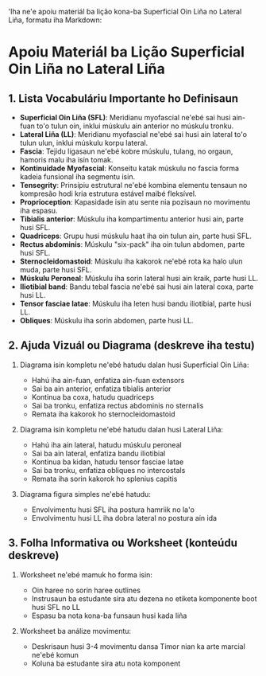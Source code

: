 'Iha ne'e apoiu materiál ba lição kona-ba Superficial Oin Liña no Lateral Liña, formatu iha Markdown:

# Apoiu Materiál ba Lição Superficial Oin Liña no Lateral Liña

## 1. Lista Vocabuláriu Importante ho Definisaun

- **Superficial Oin Liña (SFL)**: Meridianu myofascial ne'ebé sai husi ain-fuan to'o tulun oin, inklui múskulu ain anterior no múskulu tronku.
- **Lateral Liña (LL)**: Meridianu myofascial ne'ebé sai husi ain lateral to'o tulun ulun, inklui múskulu korpu lateral.
- **Fascia**: Tejidu ligasaun ne'ebé kobre múskulu, tulang, no orgaun, hamoris malu iha isin tomak.
- **Kontinuidade Myofascial**: Konseitu katak múskulu no fascia forma kadeia funsional iha segmentu isin.
- **Tensegrity**: Prinsípiu estrutural ne'ebé kombina elementu tensaun no kompresão hodi kria estrutura estável maibé fleksível.
- **Proprioception**: Kapasidade isin atu sente nia pozisaun no movimentu iha espasu.
- **Tibialis anterior**: Múskulu iha kompartimentu anterior husi ain, parte husi SFL.
- **Quadriceps**: Grupu husi múskulu haat iha oin tulun ain, parte husi SFL.
- **Rectus abdominis**: Múskulu "six-pack" iha oin tulun abdomen, parte husi SFL.
- **Sternocleidomastoid**: Múskulu iha kakorok ne'ebé rota ka halo ulun muda, parte husi SFL.
- **Múskulu Peroneal**: Múskulu iha sorin lateral husi ain kraik, parte husi LL.
- **Iliotibial band**: Bandu tebal fascia ne'ebé sai husi ain lateral coxa, parte husi LL.
- **Tensor fasciae latae**: Múskulu iha leten husi bandu iliotibial, parte husi LL.
- **Obliques**: Múskulu iha sorin abdomen, parte husi LL.

## 2. Ajuda Vizuál ou Diagrama (deskreve iha testu)

1. Diagrama isin kompletu ne'ebé hatudu dalan husi Superficial Oin Liña:
   - Hahú iha ain-fuan, enfatiza ain-fuan extensors
   - Sai ba ain anterior, enfatiza tibialis anterior
   - Kontinua ba coxa, hatudu quadriceps
   - Sai ba tronku, enfatiza rectus abdominis no sternalis
   - Remata iha kakorok ho sternocleidomastoid

2. Diagrama isin kompletu ne'ebé hatudu dalan husi Lateral Liña:
   - Hahú iha ain lateral, hatudu múskulu peroneal
   - Sai ba ain lateral, enfatiza bandu iliotibial
   - Kontinua ba kidan, hatudu tensor fasciae latae
   - Sai ba tronku, enfatiza obliques no intercostals
   - Remata iha sorin kakorok ho splenius capitis

3. Diagrama figura simples ne'ebé hatudu:
   - Envolvimentu husi SFL iha postura hamriik no la'o
   - Envolvimentu husi LL iha dobra lateral no postura ain ida

## 3. Folha Informativa ou Worksheet (konteúdu deskreve)

1. Worksheet ne'ebé mamuk ho forma isin:
   - Oin haree no sorin haree outlines
   - Instrusaun ba estudante sira atu dezena no etiketa komponente boot husi SFL no LL
   - Espasu ba nota kona-ba funsaun husi kada liña

2. Worksheet ba análize movimentu:
   - Deskrisaun husi 3-4 movimentu dansa Timor nian ka arte marcial ne'ebé komun
   - Koluna ba estudante sira atu nota komponent